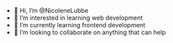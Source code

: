 - 👋 Hi, I’m @NicoleneLubbe
- 👀 I’m interested in learning web development
- 🌱 I’m currently learning frontend development 
- 💞️ I’m looking to collaborate on anything that can help


<!---
NicoleneLubbe/NicoleneLubbe is a ✨ special ✨ repository because its `README.md` (this file) appears on your GitHub profile.
You can click the Preview link to take a look at your changes.
--->
